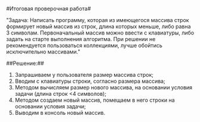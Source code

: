 #Итоговая проверочная работа#

"Задача: Написать программу, которая из имеющегося массива строк формирует новый массив из строк, длина которых меньше, либо равна 3 символам. Первоначальный массив можно ввести с клавиатуры, либо задать на старте выполнения алгоритма. При решении не рекомендуется пользоваться коллекциями, лучше обойтись исключительно массивами."


##Решение:##
1. Запрашиваем у пользователя размер массива строк;
2. Вводим с клавиатуры строки, согласно размера массива;
3. Методом вычисляем размер нового массива, на основании условия задачи (длина строк <4 символов);
4. Методом создаем новый массив, помещаем в него строки на основании условия задачи;
5. Выводим в консоль новый массив.
